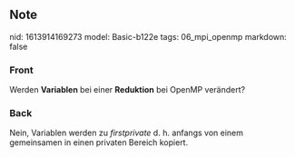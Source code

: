 ## Note
nid: 1613914169273
model: Basic-b122e
tags: 06_mpi_openmp
markdown: false

### Front
Werden <b>Variablen</b> bei einer <b>Reduktion</b> bei OpenMP
verändert?

### Back
Nein, Variablen werden zu <i>firstprivate</i> d. h. anfangs von einem gemeinsamen in einen privaten Bereich kopiert.
